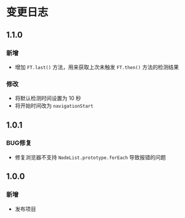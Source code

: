 # 变更日志

## 1.1.0
### 新增
- 增加 `FT.last()` 方法，用来获取上次未触发 `FT.then()` 方法的检测结果
### 修改
- 将默认检测时间设置为 10 秒
- 将开始时间改为 `navigationStart`

## 1.0.1
### BUG修复
- 修复浏览器不支持 `NodeList.prototype.forEach` 导致报错的问题

## 1.0.0
### 新增
- 发布项目
